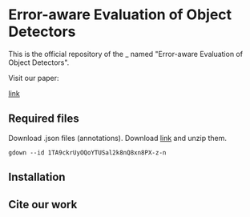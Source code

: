 # Error-aware Evaluation of Object Detectors

This is the official repository of the _ named "Error-aware Evaluation of Object Detectors".

Visit our paper:

[link]()

## Required files

Download .json files (annotations). Download [link](https://drive.google.com/drive/folders/1TA9ckrUyOQoYTUSal2k8nQ8xn8PX-z-n?usp=sharing) and unzip them.

```
gdown --id 1TA9ckrUyOQoYTUSal2k8nQ8xn8PX-z-n
```

## Installation

## Cite our work
